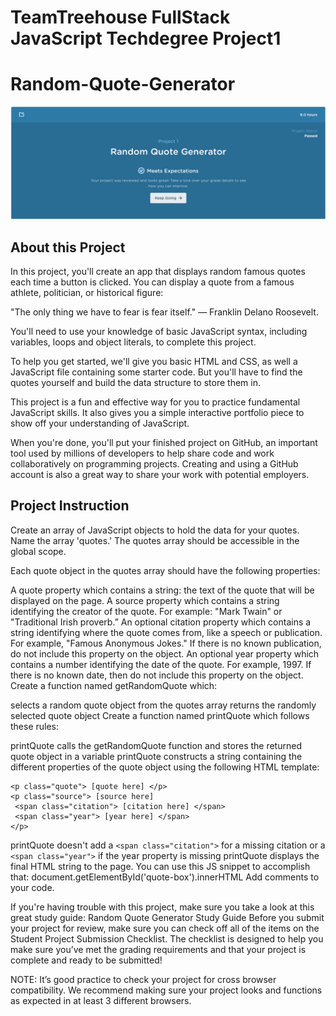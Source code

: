 # TeamTreehouse FullStack JavaScript Techdegree Project1
# Random-Quote-Generator
![alt text](https://github.com/newKeating/FS-techdegree-project1-RandomQuoteGenerator/blob/master/Pass-confirmed.png)

## About this Project
In this project, you'll create an app that displays random famous quotes each time a button is clicked. You can display a quote from a famous athlete, politician, or historical figure:

"The only thing we have to fear is fear itself." — Franklin Delano Roosevelt.

You'll need to use your knowledge of basic JavaScript syntax, including variables, loops and object literals, to complete this project.

To help you get started, we'll give you basic HTML and CSS, as well a JavaScript file containing some starter code. But you'll have to find the quotes yourself and build the data structure to store them in.

This project is a fun and effective way for you to practice fundamental JavaScript skills. It also gives you a simple interactive portfolio piece to show off your understanding of JavaScript.

When you're done, you'll put your finished project on GitHub, an important tool used by millions of developers to help share code and work collaboratively on programming projects. Creating and using a GitHub account is also a great way to share your work with potential employers.

## Project Instruction
Create an array of JavaScript objects to hold the data for your quotes. Name the array 'quotes.' The quotes array should be accessible in the global scope.

Each quote object in the quotes array should have the following properties:

A quote property which contains a string: the text of the quote that will be displayed on the page.
A source property which contains a string identifying the creator of the quote. For example: "Mark Twain" or "Traditional Irish proverb.”
An optional citation property which contains a string identifying where the quote comes from, like a speech or publication. For example, "Famous Anonymous Jokes." If there is no known publication, do not include this property on the object.
An optional year property which contains a number identifying the date of the quote. For example, 1997. If there is no known date, then do not include this property on the object.
Create a function named getRandomQuote which:

selects a random quote object from the quotes array
returns the randomly selected quote object
Create a function named printQuote which follows these rules:

printQuote calls the getRandomQuote function and stores the returned quote object in a variable
printQuote constructs a string containing the different properties of the quote object using the following HTML template:

```
<p class="quote"> [quote here] </p>
<p class="source"> [source here]
 <span class="citation"> [citation here] </span>
 <span class="year"> [year here] </span>
</p>
```

printQuote doesn't add a `<span class="citation">` for a missing citation or a `<span class="year">` if the year property is missing
printQuote displays the final HTML string to the page. You can use this JS snippet to accomplish that: document.getElementById('quote-box').innerHTML
Add comments to your code.

If you're having trouble with this project, make sure you take a look at this great study guide: Random Quote Generator Study Guide Before you submit your project for review, make sure you can check off all of the items on the Student Project Submission Checklist. The checklist is designed to help you make sure you’ve met the grading requirements and that your project is complete and ready to be submitted!

NOTE: It’s good practice to check your project for cross browser compatibility. We recommend making sure your project looks and functions as expected in at least 3 different browsers.

